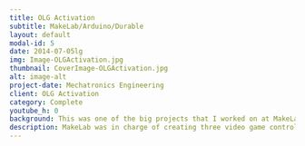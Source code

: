 ```yaml
---
title: OLG Activation
subtitle: MakeLab/Arduino/Durable 
layout: default
modal-id: 5
date: 2014-07-05lg
img: Image-OLGActivation.jpg
thumbnail: CoverImage-OLGActivation.jpg
alt: image-alt
project-date: Mechatronics Engineering
client: OLG Activation
category: Complete
youtube_h: 0
background: This was one of the big projects that I worked on at MakeLab. OLG wanted an activation trailer that has three physical video games for the PanAm Games. The trailer traveled all over Ontario for 2 months and thousands of people experienced the game.
description: MakeLab was in charge of creating three video game controllers. The three games were Relay, Kayak, and a Hand Cycle. I started halfway through the project timeline, so I was mainly working on the sensor embedding to the physical parts and interfacing with a PC to send keyboard commands. We used various sensors such as pressure pads, Piezo sensors, reed switches and gyroscopes to make custom game controllers. Individual game controllers were connected to data acquisition boards (Arduino based boards) and sent keyboard presses to the PC as a HID device. It was a fun project and the main challenges were to create a unique solution that is intuitive and extremely durable. I never worked on a piece of publicly used technology before and I learnt a lot about engineering design choices on how to make things durable, because if there are (roughly) 5000 random people using this for a game and they are excited, I guarantee you that they will try to break it! 
---
```

